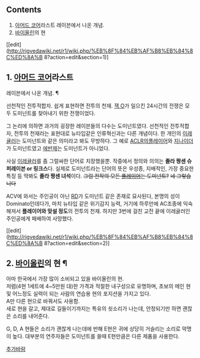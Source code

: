 ## Contents

    

1. [아머드 코어](%EC%95%84%EB%A8%B8%EB%93%9C%20%EC%BD%94%EC%96%B4.md)라스트 레이븐에서 나온 개념. 
2. [바이올린](%EB%B0%94%EC%9D%B4%EC%98%AC%EB%A6%B0.md)의 현 

[[edit](http://rigvedawiki.net/r1/wiki.php/%EB%8F%84%EB%AF%B8%EB%84%8C%ED%8A%B
8?action=edit&section=1)]

## 1. [아머드 코어](%EC%95%84%EB%A8%B8%EB%93%9C%20%EC%BD%94%EC%96%B4.md)라스트
레이븐에서 나온 개념. ¶

  

선천적인 전투적합자. 쉽게 표현하면 전투의 천재. [잭 O](%EC%9E%AD%20O.md)가 일으킨 24시간의 전쟁은 모두 도미넌트를
찾아내기 위한 전쟁이었다.

  

그 논리에 의하면 과거의 굉장한 레이븐들의 다수는 도미넌트였다. 선천적인 전투적합자, 전투의 천재라는 표현대로 뉴타입같은 인류혁신과는 다른
개념이다. 한 개인의 [이레귤러](%EC%9D%B4%EB%A0%88%EA%B7%A4%EB%9F%AC.md)는 도미넌트와 같은 의미라고
봐도 무방하다. 그 예로 [ACLR의플레이어](ACLR%EC%9D%98%20%ED%94%8C%EB%A0%88%EC%9D%B4%EC%96%B4.md)와
[지나이더](%EC%A7%80%EB%82%98%EC%9D%B4%EB%8D%94.md)가 도미넌트였고
[에반제](%EC%97%90%EB%B0%98%EC%A0%9C.md)는 도미넌트가 아니었다.

  

사실 [이레귤러](%EC%9D%B4%EB%A0%88%EA%B7%A4%EB%9F%AC.md)를 좀 그럴싸한 단어로 치장했을뿐. 작중에서
정의와 의의는 **졸라 짱센 슈퍼레이븐 or 링크스**다. 실제로 도미넌트라는 단어의 뜻은 우성종, 지배적인, 가장 중요한 특징 등 딱봐도
**졸라 짱센 녀석**이다. <del>그럼 전작의 모든
[플레이어](%ED%94%8C%EB%A0%88%EC%9D%B4%EC%96%B4.md)는 도미넌트?</del> <del>네
그렇습니다</del>  

ACV에 와서는 주인공이 아닌 [RD](RD.md)가 도미넌트 같은 존재로 묘사된다, 본명의 성이 Dominato인데다가, 마치 뉴타입
같은 위기감지 능력, 거기에 하루만에 AC조종에 익숙해져서 **플레이어와 맞설 정도**의 전투의 천재. 하지만 3번에 걸친 교전 끝에
이레귤러인 주인공에게 패배하여 사망했다.

  

[[edit](http://rigvedawiki.net/r1/wiki.php/%EB%8F%84%EB%AF%B8%EB%84%8C%ED%8A%B
8?action=edit&section=2)]

## 2. [바이올린](%EB%B0%94%EC%9D%B4%EC%98%AC%EB%A6%B0.md)의 현 ¶

  

아마 한국에서 가장 많이 소비되고 있을 바이올린의 현.  
저렴(4현 1세트에 4~5만원 대)한 가격과 적절한 내구성으로 유명하며, 초보의 메인 현 및 어느정도 실력이 되는 사람의 연습용 현의
포지션을 가지고 있다.  
A만 다른 현으로 바꿔서도 사용함.  
새로 현을 갈고, 제대로 길들이기까지는 특유의 쇳소리가 나는데, 안정되기만 하면 괜찮은 소리를 내어준다.

  

G, D, A 현들은 소리가 괜찮게 나는데에 반해 E현은 귀에 상당히 거슬리는 소리로 악명이 높다. 대부분의 연주자들은 도미넌트를 쓸때
E현만큼은 다른 제품을 사용한다.

  

[추가바람](%EC%B6%94%EA%B0%80%EB%B0%94%EB%9E%8C.md)

